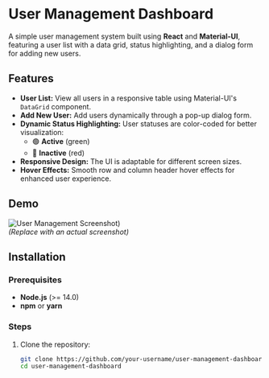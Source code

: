 # User Management Dashboard

A simple user management system built using **React** and **Material-UI**, featuring a user list with a data grid, status highlighting, and a dialog form for adding new users.

## Features

- **User List:** View all users in a responsive table using Material-UI's `DataGrid` component.
- **Add New User:** Add users dynamically through a pop-up dialog form.
- **Dynamic Status Highlighting:** User statuses are color-coded for better visualization:
  - 🟢 **Active** (green)
  - 🔴 **Inactive** (red)
- **Responsive Design:** The UI is adaptable for different screen sizes.
- **Hover Effects:** Smooth row and column header hover effects for enhanced user experience.

## Demo

![User Management Screenshot](./demo.png))  
*(Replace with an actual screenshot)*

## Installation

### Prerequisites
- **Node.js** (>= 14.0)
- **npm** or **yarn**

### Steps
1. Clone the repository:
   ```bash
   git clone https://github.com/your-username/user-management-dashboard.git
   cd user-management-dashboard
